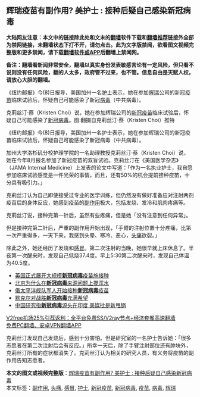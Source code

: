  <h2>辉瑞疫苗有副作用? 美护士 : 接种后疑自己感染新冠病毒</h2> <p class="notice"><b>大陆网友注意：本文中的链接除此处和文末的<a href="https://github.com/bannedbook/fanqiang" >翻墙</a>软件下载和<a href="https://github.com/killgcd/justmysocks/blob/master/README.md">翻墙推荐</a>链接外全部为禁网链接，未翻墙状态下打不开，请勿点击。此为文字版禁闻，欲看图文视频完整版和更多禁闻，请下载<a href="https://github.com/bannedbook/fanqiang">翻墙软件或APP</a>后翻墙上禁闻网。</p><p>备注：翻墙看新闻非常安全，翻墙以真实身份发表敏感言论有一定风险，但只看不说则没有任何风险，翻的人太多，政府管不过来，也不管。信息自由是天赋人权，请放心大胆的翻墙。</b></p>  <div class="entry"> <p id="summary">《纽约邮报》今(8)日报导，美国加州一名<a href="https://www.bannedbook.org/bnews/tag/%E6%8A%A4%E5%A3%AB/" class="st_tag internal_tag" rel="tag" title="标签 护士 下的日志">护士</a>表示，她在参加<a href="https://www.bannedbook.org/bnews/tag/%e8%be%89%e7%91%9e/" class="st_tag internal_tag" rel="tag" title="标签 辉瑞 下的日志">辉瑞</a>公司的新冠<a href="https://www.bannedbook.org/bnews/tag/%e7%96%ab%e8%8b%97/" class="st_tag internal_tag" rel="tag" title="标签 疫苗 下的日志">疫苗</a>临床试验后，怀疑自己可能感染了新冠<a href="https://www.bannedbook.org/bnews/tag/%e7%97%85%e6%af%92/" class="st_tag internal_tag" rel="tag" title="标签 病毒 下的日志">病毒</a>（中共病毒）。</p> <p id="conimg">克莉丝汀·蔡（Kristen Choi）说，她在参加辉瑞公司的<a href="https://www.bannedbook.org/bnews/tag/%e6%96%b0%e5%86%a0%e7%96%ab%e8%8b%97/" class="st_tag internal_tag" rel="tag" title="标签 新冠疫苗 下的日志">新冠疫苗</a>临床试验后，怀疑自己可能感染了<a href="https://www.bannedbook.org/bnews/tag/%e6%96%b0%e5%86%a0%e7%97%85%e6%af%92/" class="st_tag internal_tag" rel="tag" title="标签 新冠病毒 下的日志">新冠病毒</a>。图:翻摄自克莉丝汀·蔡（Kristen Choi）推特</p> <p>《纽约邮报》今(8)日报导，美国加州一名护士表示，她在参加辉瑞公司的新冠疫苗临床试验后，怀疑自己可能感染了新冠病毒（中共病毒）。</p>  <p>加州大学洛杉矶分校护理学院的一名助理教授克莉丝汀·蔡（Kristen Choi）说，她在今年8月报名参加了新冠疫苗的双盲试验。克莉丝汀在《美国医学杂志》（JAMA Internal Medicine）上发表的论文中写道：「作为一名执业护士，我自愿参加临床试验感觉是一件光荣的事情，而且，还有50%的机会提前接种疫苗，十分具有吸引力。」</p> <p>克莉丝汀认为自己即使接受过专业的医学训练，但仍然没有做好准备应对注射两剂疫苗后的身体反应，她感到疫苗的<a href="https://www.bannedbook.org/bnews/tag/%E5%89%AF%E4%BD%9C%E7%94%A8/" class="st_tag internal_tag" rel="tag" title="标签 副作用 下的日志">副作用</a>极大，包括发烧、发冷和肌肉疼痛等。</p> <p>克莉丝汀说，接种完第一针后，虽然有些疼痛，但是她「没有注意到任何异常」。</p>  <p>但是接种完第二针后，严重的副作用开始出现，「手臂的注射位置十分疼痛，比第一次严重得多，一天下来，我感到头晕、寒冷、恶心，<a href="https://www.bannedbook.org/bnews/tag/%e5%a4%b4%e7%97%9b/" class="st_tag internal_tag" rel="tag" title="标签 头痛 下的日志">头痛</a>欲裂。」</p> <p>除此之外，她还经历了发烧和<a href="https://www.bannedbook.org/bnews/tag/%E6%84%9F%E5%86%92/" class="st_tag internal_tag" rel="tag" title="标签 感冒 下的日志">感冒</a>。第二次注射的当晚，她很早就上床休息了。半夜第一次醒来时，发现自己低烧37.4度。早上5:30第二次醒来时，发现自己体温为40.5度。</p> <ul class='op-related-articles' title='相关阅读'> <li><a href='https://www.bannedbook.org/bnews/headline/20201208/1444278.html' target='_blank'>英国正式展开大规模<b>新冠病毒</b>疫苗施接种</a></li> <li><a href='https://www.bannedbook.org/bnews/headline/20201208/1443940.html' target='_blank'>北京为什么在<b>新冠病毒</b>来源问题上搅浑水</a></li> <li><a href='https://www.bannedbook.org/bnews/baitai/20201207/1443535.html' target='_blank'>俄太平洋舰队军人开始接种<b>新冠病毒</b>疫苗</a></li> <li><a href='https://www.bannedbook.org/bnews/headline/20201206/1442879.html' target='_blank'>默克尔对战胜<b>新冠病毒</b>充满希望</a></li> <li><a href='https://www.bannedbook.org/bnews/headline/20201202/1440989.html' target='_blank'>中国研究指<b>新冠病毒</b>源头在印度 美媒批是新甩锅</a></li> </ul> <p class="texttj"> <a href="https://www.bannedbook.org/forum23/topic22702.html" target="_blank">V2free机场25%引荐返利：全平台免费SS/V2ray节点+经济套餐高速翻墙</a><br/> <a href="https://github.com/bannedbook/fanqiang/wiki/%E7%A6%81%E9%97%BB%E7%BD%91%E5%AE%89%E5%8D%93%E7%BF%BB%E5%A2%99%E6%96%B0%E9%97%BBAPP" target="_blank">免费PC翻墙、安卓VPN翻墙APP</a></p><p>克莉丝汀发现自己发烧后，感到十分害怕。但是研究室的一名护士告诉她：「很多志愿者在第二次注射后会有反应。」所幸一天后，除了手臂注射部位还有肿块外，克莉丝汀所有的症状都消失了。克莉丝汀认为相关的研究人员，有义务将疫苗的副作用告知志愿者。</p> <a name='sharetosocial'></a>       <div><b>本文的图文或视频完整版</b>：<a href='https://www.bannedbook.org/bnews/topimagenews/20201209/1444375.html'>辉瑞疫苗有副作用? 美护士 : 接种后疑自己感染新冠病毒</a></div>  </div><!--END ENTRY--> <div class="postfooter"> <div>本文标签：<a href="https://www.bannedbook.org/bnews/tag/%E5%89%AF%E4%BD%9C%E7%94%A8/" rel="tag">副作用</a>, <a href="https://www.bannedbook.org/bnews/tag/%e5%a4%b4%e7%97%9b/" rel="tag">头痛</a>, <a href="https://www.bannedbook.org/bnews/tag/%E6%84%9F%E5%86%92/" rel="tag">感冒</a>, <a href="https://www.bannedbook.org/bnews/tag/%E6%8A%A4%E5%A3%AB/" rel="tag">护士</a>, <a href="https://www.bannedbook.org/bnews/tag/%e6%96%b0%e5%86%a0%e7%96%ab%e8%8b%97/" rel="tag">新冠疫苗</a>, <a href="https://www.bannedbook.org/bnews/tag/%e6%96%b0%e5%86%a0%e7%97%85%e6%af%92/" rel="tag">新冠病毒</a>, <a href="https://www.bannedbook.org/bnews/tag/%e7%96%ab%e8%8b%97/" rel="tag">疫苗</a>, <a href="https://www.bannedbook.org/bnews/tag/%e7%97%85%e6%af%92/" rel="tag">病毒</a>, <a href="https://www.bannedbook.org/bnews/tag/%e8%be%89%e7%91%9e/" rel="tag">辉瑞</a></div>  </div><!--END POSTFOOTER--> 